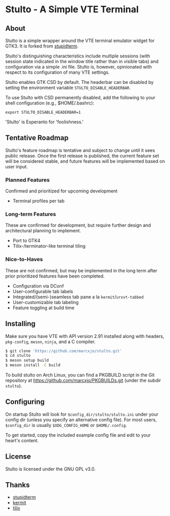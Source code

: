 Stulto - A Simple VTE Terminal
==============================

About
-----

Stulto is a simple wrapper around the VTE terminal emulator widget for GTK3. It
is forked from [stupidterm](https://github.com/esmil/stupidterm.git).

Stulto's distinguishing characteristics include multiple sessions (with session
state indicated in the window title rather than in visible tabs) and
configuration via a simple .ini file. Stulto is, however, opinionated with
respect to its configuration of many VTE settings.

Stulto enables GTK CSD by default. The headerbar can be disabled by setting the
environment variable `STULTO_DISABLE_HEADERBAR`.

To use Stulto with CSD permanently disabled, add the following to your shell
configuration (e.g., $HOME/.bashrc):

```
export STULTO_DISABLE_HEADERBAR=1
```

'Stulto' is Esperanto for 'foolishness.'

Tentative Roadmap
-----------------

Stulto's feature roadmap is tentative and subject to change until it sees public
release. Once the first release is published, the current feature set will be
considered stable, and future features will be implemented based on user input.

### Planned Features

Confirmed and prioritized for upcoming development

* Terminal profiles per tab

### Long-term Features

These are confirmed for development, but require further design and
architectural planning to implement.

* Port to GTK4
* Tilix-/terminator-like terminal tiling

### Nice-to-Haves

These are not confirmed, but may be implemented in the long term after prior
prioritized features have been completed.

* Configuration via DConf
* User-configurable tab labels
* Integrated/(semi-)seamless tab pane a la `kermit`/`urxvt-tabbed`
* User-customizable tab labeling
* Feature toggling at build time

Installing
----------

Make sure you have VTE with API version 2.91 installed along with headers,
`pkg-config`, `meson`, `ninja`, and a C compiler.

```sh
$ git clone 'https://github.com/marcxjo/stulto.git'
$ cd stulto
$ meson setup build
$ meson install -C build
```

To build stulto on Arch Linux, you can find a PKGBUILD script in the Git
repository at https://github.com/marcxjo/PKGBUILDs.git (under the subdir
`stulto`).

Configuring
-----------

On startup Stulto will look for `$config_dir/stulto/stulto.ini` under your
config dir (unless you specify an alternative config file). For most users,
`$config_dir` is usually `$XDG_CONFIG_HOME` or `$HOME/.config`.

To get started, copy the included example config file and edit to your heart's
content.

License
-------

Stulto is licensed under the GNU GPL v3.0.

Thanks
----------------------

* [stupidterm](https://github.com/esmil/stupidterm.git)
* [kermit](https://github.com/orhun/kermit.git)
* [tilix](https://github.com/gnunn1/tilix.git)
